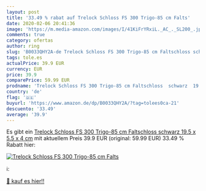 ```yaml
---
layout: post
title: '33.49 % rabat auf Trelock Schloss FS 300 Trigo-85 cm Falts'
date: 2020-02-06 20:41:36
image: 'https://m.media-amazon.com/images/I/41KiFrYRxiL._AC_._SL200_.jpg'
comments: true
category: ofertas
author: ring
slug: 'B0033QHY2A-de Trelock Schloss FS 300 Trigo-85 cm Faltschloss schwarz...'
tags: tole.es
actualPrice: 39.9 EUR
currency: EUR
price: 39.9
comparePrice: 59.99 EUR
prodname: 'Trelock Schloss FS 300 Trigo-85 cm Faltschloss  schwarz  19.5 x 5.5 x 4 cm'
country: 'de'
flag: '🇩🇪'
buyurl: 'https://www.amazon.de/dp/B0033QHY2A/?tag=tolees0ca-21'
descuento: '33.49'
average: '39.9'
---
```


Es gibt ein [Trelock Schloss FS 300 Trigo-85 cm Faltschloss  schwarz  19.5 x 5.5 x 4 cm](https://www.amazon.de/dp/B0033QHY2A/?tag=tolees0ca-21) mit aktuellem Preis 39.9 EUR (original: 59.99 EUR) 33.49 % Rabatt hier:

[![Trelock Schloss FS 300 Trigo-85 cm Falts](https://m.media-amazon.com/images/I/41KiFrYRxiL._AC_._SL200_.jpg)](https://www.amazon.de/dp/B0033QHY2A/?tag=tolees0ca-21)

ℹ️:


[🛒 kauf es hier!!](https://www.amazon.de/dp/B0033QHY2A/?tag=tolees0ca-21)

